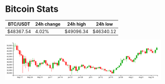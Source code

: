 # Bitcoin Stats

BTC/USDT|24h change|24h high|24h low|
|---|---|---|---|
|$48367.54|4.02%|$49096.34|$46340.12|

<img src="./chart.svg">
